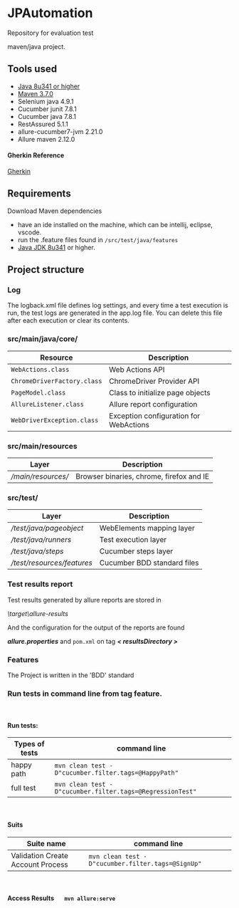 # JPAutomation
Repository for evaluation test

maven/java project.

## Tools used

* [Java 8u341 or higher](https://www.oracle.com/br/java/technologies/javase/javase8u211-later-archive-downloads.html)
* [Maven 3.7.0](https://maven.apache.org/download.cgi)
* Selenium java 4.9.1
* Cucumber junit 7.8.1
* Cucumber java 7.8.1
* RestAssured 5.1.1
* allure-cucumber7-jvm 2.21.0
* Allure maven 2.12.0

#### Gherkin Reference

[Gherkin](https://cucumber.io/docs/gherkin/reference/)

## Requirements

Download Maven dependencies

* have an ide installed on the machine, which can be intellij, eclipse, vscode.
* run the .feature files found in `/src/test/java/features`
* [Java JDK 8u341](https://www.oracle.com/br/java/technologies/javase/javase8u211-later-archive-downloads.html)  or
  higher.

## Project structure

### Log

The logback.xml file defines log settings, and every time a test execution is run, the test logs are generated in the
app.log file. You can delete this file after each execution or clear its contents.

### src/main/java/core/

| Resource                    | Description                                      |
|-----------------------------|--------------------------------------------------|
| `WebActions.class`          | Web Actions API                                  |
| `ChromeDriverFactory.class` | ChromeDriver Provider API                        |
| `PageModel.class`           | Class to initialize page objects                 |
| `AllureListener.class`     | Allure report configuration                      |
| `WebDriverException.class`  | Exception configuration for WebActions           |

### src/main/resources

| Layer              | Description                              |
|--------------------|------------------------------------------|
| */main/resources/* | Browser binaries, chrome, firefox and IE |

### src/test/

| Layer                      | Description                        |
|----------------------------|------------------------------------|
| */test/java/pageobject*    | WebElements mapping layer          |
| */test/java/runners*       | Test execution layer               |
| */test/java/steps*         | Cucumber steps layer               |
| */test/resources/features* | Cucumber BDD standard files        |

### Test results report

Test results generated by allure reports are stored in

*\target\allure-results*

And the configuration for the output of the reports are found

***allure.properties***
and
`pom.xml` on tag ***< resultsDirectory >***

### Features

The Project is written in the 'BDD' standard

### Run tests in command line from tag feature.

<br>

#### Run tests:

| Types of tests    | command line                                              |
|-------------------|-----------------------------------------------------------|
| happy path        | `mvn clean test -D"cucumber.filter.tags=@HappyPath"`        |
| full test         | `mvn clean test -D"cucumber.filter.tags=@RegressionTest"`   |

<br>

#### Suits

| Suite name                        | command line                                                    |
|-----------------------------------|-----------------------------------------------------------------|
| Validation Create Account Process | `mvn clean test -D"cucumber.filter.tags=@SignUp"`                 |

<br>

#### Access Results &nbsp;&nbsp;&nbsp;&nbsp;&nbsp; `mvn allure:serve`
